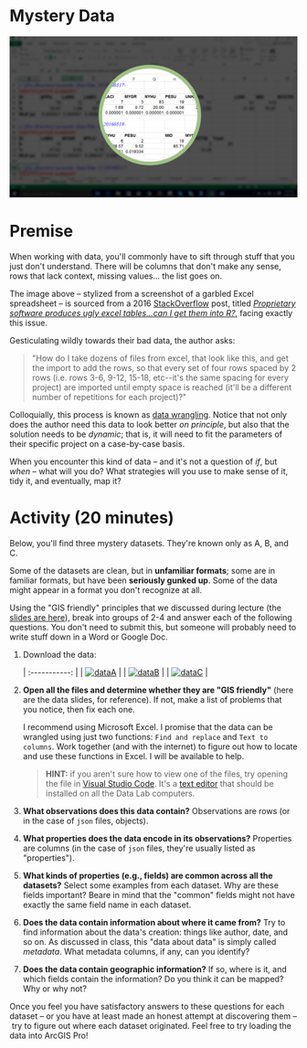 # Mystery Data

![Mystery](images/mystery2.png)

# Premise

When working with data, you'll commonly have to sift through stuff that you just don't understand. There will be columns that don't make any sense, rows that lack context, missing values... the list goes on.

The image above – stylized from a screenshot of a garbled Excel spreadsheet – is sourced from a 2016 [StackOverflow](https://en.wikipedia.org/wiki/Stack_Overflow) post, titled [*Proprietary software produces ugly excel tables...can I get them into R?*](https://stackoverflow.com/questions/39213554/proprietary-software-produces-ugly-excel-tables-can-i-get-them-into-r), facing exactly this issue.

Gesticulating wildly towards their bad data, the author asks:

> "How do I take dozens of files from excel, that look like this, and get the import to add the rows, so that every set of four rows spaced by 2 rows (i.e. rows 3-6, 9-12, 15-18, etc--it's the same spacing for every project) are imported until empty space is reached (it'll be a different number of repetitions for each project)?"

Colloquially, this process is known as [data wrangling](https://en.wikipedia.org/wiki/Data_wrangling). Notice that not only does the author need this data to look better *on principle*, but also that the solution needs to be *dynamic*; that is, it will need to fit the parameters of their specific project on a case-by-case basis.

When you encounter this kind of data – and it's not a question of *if*, but *when* – what will you do? What strategies will you use to make sense of it, tidy it, and eventually, map it?

# Activity (20 minutes)

Below, you'll find three mystery datasets. They're known only as A, B, and C.

Some of the datasets are clean, but in **unfamiliar formats**; some are in familiar formats, but have been **seriously gunked up**. Some of the data might appear in a format you don't recognize at all.

Using the "GIS friendly" principles that we discussed during lecture (the [slides are here](https://docs.google.com/presentation/d/1vhwdn8TYEQkoMMkbJwlRDE9f1fo2gRBQlPZQwoFXbdc/edit#slide=id.p)), break into groups of 2-4 and answer each of the following questions. You don't need to submit this, but someone will probably need to write stuff down in a Word or Google Doc.

1. Download the data:

   | :-----------: |
   | [![dataA]][a] |
   | [![dataB]][b] |
   | [![dataC]][c] |

2. **Open all the files and determine whether they are "GIS friendly"** (here are the data slides, for reference). If not, make a list of problems that you notice, then fix each one.

   I recommend using Microsoft Excel. I promise that the data can be wrangled using just two functions: `Find and replace` and `Text to columns`. Work together (and with the internet) to figure out how to locate and use these functions in Excel. I will be available to help.

   > **HINT:** if you aren't sure how to view one of the files, try opening the file in [Visual Studio Code](https://code.visualstudio.com/). It's a [text editor](https://en.wikipedia.org/wiki/Text_editor) that should be installed on all the Data Lab computers.

3. **What observations does this data contain?** Observations are rows (or in the case of `json` files, objects).
4. **What properties does the data encode in its observations?** Properties are columns (in the case of `json` files, they're usually listed as "properties").
5. **What kinds of properties (e.g., fields) are common across all the datasets?** Select some examples from each dataset. Why are these fields important? Beare in mind that the "common" fields might not have exactly the same field name in each dataset.
6. **Does the data contain information about where it came from?** Try to find information about the data's creation: things like author, date, and so on. As discussed in class, this "data about data" is simply called *metadata*. What metadata columns, if any, can you identify?
7. **Does the data contain geographic information?** If so, where is it, and which fields contain the information? Do you think it can be mapped? Why or why not?

Once you feel you have satisfactory answers to these questions for each dataset – or you have at least made an honest attempt at discovering them – try to figure out where each dataset originated. Feel free to try loading the data into ArcGIS Pro!

<!-------------------------------------[ Links ]
---------------------------------------->

[a]: https://github.com/itspangler/geospatial-humanities-s2024/raw/main/week/03_data/activity/data/a.xls
[b]: https://github.com/itspangler/geospatial-humanities-s2024/raw/main/week/03_data/activity/data/b.csv
[c]: https://github.com/itspangler/geospatial-humanities-s2024/raw/main/week/03_data/activity/data/c.json.zip

<!---------------------------------[ Buttons ]--------------------------------->

[dataa]: https://img.shields.io/badge/get_Data_A-red?style=for-the-badge
[datab]: https://img.shields.io/badge/get_Data_B-blue?style=for-the-badge
[datac]: https://img.shields.io/badge/get_Data_C-yellow?style=for-the-badge
